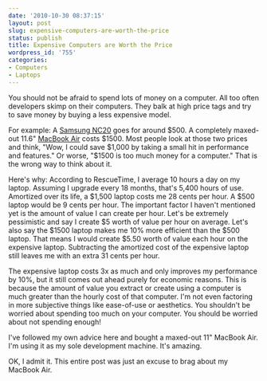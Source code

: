 ```yaml
---
date: '2010-10-30 08:37:15'
layout: post
slug: expensive-computers-are-worth-the-price
status: publish
title: Expensive Computers are Worth the Price
wordpress_id: '755'
categories:
- Computers
- Laptops
---
```


You should not be afraid to spend lots of money on a computer. All too often developers skimp on their computers. They balk at high price tags and try to save money by buying a less expensive model. 

For example: A [Samsung NC20](http://en.wikipedia.org/wiki/Samsung_NC20) goes for around $500. A completely maxed-out 11.6" [MacBook Air](http://www.apple.com/macbookair/) costs $1500. Most people look at those two prices and think, "Wow, I could save $1,000 by taking a small hit in performance and features." Or worse, "$1500 is too much money for a computer." That is the wrong way to think about it. 

Here's why: According to RescueTime, I average 10 hours a day on my laptop. Assuming I upgrade every 18 months, that's 5,400 hours of use. Amortized over its life, a $1,500 laptop costs me 28 cents per hour. A $500 laptop would be 9 cents per hour. The important factor I haven't mentioned yet is the amount of value I can create per hour. Let's be extremely pessimistic and say I create $5 worth of value per hour on average. Let's also say the $1500 laptop makes me 10% more efficient than the $500 laptop. That means I would create $5.50 worth of value each hour on the expensive laptop. Subtracting the amortized cost of the expensive laptop still leaves me with an extra 31 cents per hour. 

The expensive laptop costs 3x as much and only improves my performance by 10%, but it still comes out ahead purely for economic reasons. This is because the amount of value you extract or create using a computer is much greater than the hourly cost of that computer. I'm not even factoring in more subjective things like ease-of-use or aesthetics. You shouldn't be worried about spending too much on your computer. You should be worried about not spending enough! 

I've followed my own advice here and bought a maxed-out 11" MacBook Air. I'm using it as my sole development machine. It's amazing. 

OK, I admit it. This entire post was just an excuse to brag about my MacBook Air.
